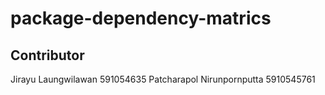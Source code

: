 # package-dependency-matrics

## Contributor

Jirayu Laungwilawan 591054635
Patcharapol Nirunpornputta 5910545761
